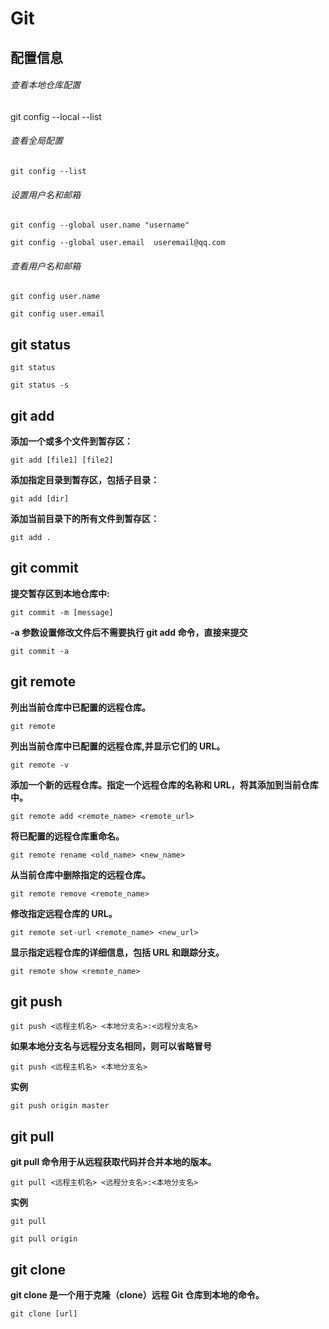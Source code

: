 # Git

## 配置信息

###### 查看本地仓库配置

  git config --local --list

###### 查看全局配置

`git config --list`

###### 设置用户名和邮箱

`git config --global user.name "username"`

`git config --global user.email  useremail@qq.com`

###### 查看用户名和邮箱

`git config user.name`

`git config user.email`


## git status

`git status`

`git status -s`


## git add

**添加一个或多个文件到暂存区：**

`git add [file1] [file2]`

**添加指定目录到暂存区，包括子目录：**

`git add [dir]`

**添加当前目录下的所有文件到暂存区：**

`git add .`


## git commit

**提交暂存区到本地仓库中:**

`git commit -m [message]`

**-a 参数设置修改文件后不需要执行 git add 命令，直接来提交**

`git commit -a`


## git remote

**列出当前仓库中已配置的远程仓库。**

`git remote`

**列出当前仓库中已配置的远程仓库,并显示它们的 URL。**

`git remote -v`

**添加一个新的远程仓库。指定一个远程仓库的名称和 URL，将其添加到当前仓库中。**

`git remote add <remote_name> <remote_url>`

**将已配置的远程仓库重命名。**

`git remote rename <old_name> <new_name>`

**从当前仓库中删除指定的远程仓库。**

`git remote remove <remote_name>`

**修改指定远程仓库的 URL。**

`git remote set-url <remote_name> <new_url>`

**显示指定远程仓库的详细信息，包括 URL 和跟踪分支。**

`git remote show <remote_name>`


## git push

`git push <远程主机名> <本地分支名>:<远程分支名>`

**如果本地分支名与远程分支名相同，则可以省略冒号**

`git push <远程主机名> <本地分支名>`

**实例**

`git push origin master`


## git pull

**git pull 命令用于从远程获取代码并合并本地的版本。**

`git pull <远程主机名> <远程分支名>:<本地分支名>`

**实例**

`git pull `

`git pull origin`


## git clone

**git clone 是一个用于克隆（clone）远程 Git 仓库到本地的命令。**

`git clone [url]`
